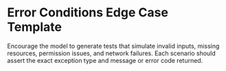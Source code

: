 # Error Conditions Edge Case Template

Encourage the model to generate tests that simulate invalid inputs, missing resources, permission issues, and network failures. Each scenario should assert the exact exception type and message or error code returned.
